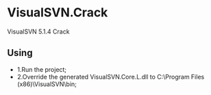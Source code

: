 # VisualSVN.Crack
VisualSVN 5.1.4 Crack

## Using
<ul>
<li>1.Run the project;</li>
<li>2.Override the generated VisualSVN.Core.L.dll to C:\Program Files (x86)\VisualSVN\bin;</li>
</ul>
